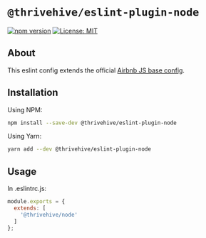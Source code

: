 # `@thrivehive/eslint-plugin-node`

[![npm version](https://badge.fury.io/js/%40thrivehive%2Feslint-config-node.svg)](https://badge.fury.io/js/%40thrivehive%2Feslint-config-node)
[![License: MIT](https://img.shields.io/badge/License-MIT-green.svg)](https://opensource.org/licenses/MIT)

## About

This eslint config extends the official [Airbnb JS base config](https://github.com/airbnb/javascript).

## Installation

Using NPM:

```bash
npm install --save-dev @thrivehive/eslint-plugin-node
```

Using Yarn:
```bash
yarn add --dev @thrivehive/eslint-plugin-node
```

## Usage

In .eslintrc.js:

```js
module.exports = {
  extends: [
    '@thrivehive/node'
  ]
};
```